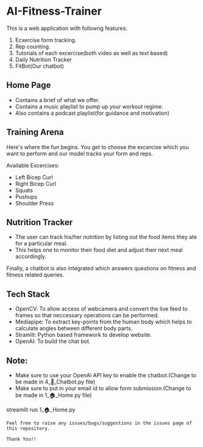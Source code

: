 # AI-Fitness-Trainer
This is a web application with followng features:
1. Ecxercise form tracking.
2. Rep counting.
3. Tutorials of each excercise(both video as well as text based)
4. Daily Nutrition Tracker
5. FitBot(Our chatbot)


## Home Page
- Contains a brief of what we offer.
- Contains a music playlist to pump up your workout regime.
- Also contains a podcast playlist(for guidance and motivation)
  

## Training Arena
Here's where the fun begins. You get to choose the excercise which you want to perform and our model tracks your form and reps.

Available Excercises:
- Left Bicep Curl
- Right Bicep Curl
- Squats
- Pushups
- Shoulder Press
  

## Nutrition Tracker
- The user can track his/her nutrition by listing out the food items they ate for a particular meal.
- This helps one to monitor their food diet and adjust their next meal accordingly.


Finally, a chatbot is also integrated which answers questions on fitness and fitness related queries.

## Tech Stack
- OpenCV: To allow access of webcamera and convert the live feed to frames so that neccessary operations can be performed.
- Mediapipe: To extract key-points from the human body which helps to calculate angles between different body parts.
- Stramlit: Python based framework to develop website.
- OpenAI: To build the chat bot.

## Note:
- Make sure to use your OpenAi API key to enable the chatbot.(Change to be made in 4_🤖_Chatbot.py file)
- Make sure to put in your email id to allow form submission.(Change to be made in 1_🏠_Home.py file)


streamlit run 1_🏠_Home.py
```
Feel free to raise any issues/bugs/suggestions in the issues page of this repository.

Thank You!!
